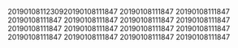 2019010811230920190108111847
20190108111847
20190108111847
20190108111847
20190108111847
20190108111847
20190108111847
20190108111847
20190108111847
20190108111847
20190108111847
20190108111847
20190108111847
20190108111847
20190108111847
